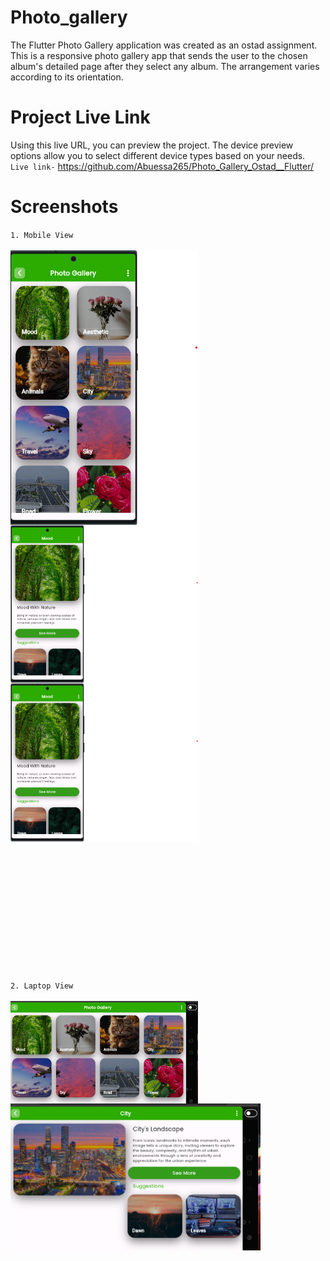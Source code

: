 # Photo_gallery

The Flutter Photo Gallery application was created as an ostad assignment. This is a responsive photo gallery app that sends the user to the chosen album's detailed page after they select any album. The arrangement varies according to its orientation.
# Project Live Link
Using this live URL, you can preview the project. The device preview options allow you to select different device types based on your needs.<br />
`Live link-` https://github.com/Abuessa265/Photo_Gallery_Ostad__Flutter/
<br />
# Screenshots
`1. Mobile View` <br /><br />
<img align="left" alt ="LandingPageVertical" width ="300" src="https://github.com/Abuessa265/Photo_Gallery_Ostad__Flutter/blob/master/assets/ss_one.png"></img>

<img align="left" alt ="LandingPageVertical" width ="300" src="https://github.com/Abuessa265/Photo_Gallery_Ostad__Flutter/blob/master/assets/ss_two.png"></img>

<img alt ="LandingPageVertical" width ="300" src="https://github.com/Abuessa265/Photo_Gallery_Ostad__Flutter/blob/master/assets/ss_two.png"></img>

<br /><br /><br /><br /><br /><br /><br /><br /><br /><br /><br /><br />
`2. Laptop View ` <br /><br />
<img align="left" alt ="LandingPageVertical" width ="300" src="https://github.com/Abuessa265/Photo_Gallery_Ostad__Flutter/blob/master/assets/ss_three.png"></img>
<br />
<img align="center" alt ="LandingPageHorizontal" width ="400" src="https://github.com/Abuessa265/Photo_Gallery_Ostad__Flutter/blob/master/assets/ss_four.png"></img>
